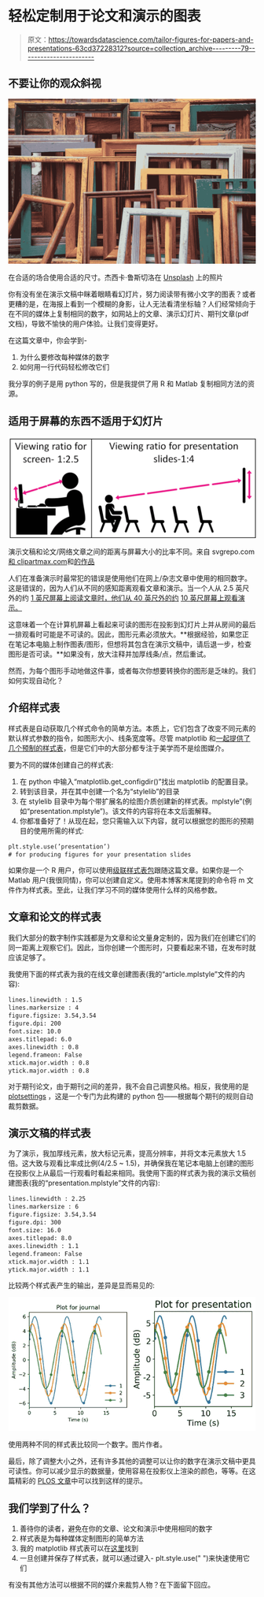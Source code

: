 # 轻松定制用于论文和演示的图表

> 原文：<https://towardsdatascience.com/tailor-figures-for-papers-and-presentations-63cd37228312?source=collection_archive---------79----------------------->

## 不要让你的观众斜视

![](img/335386d7abf96ed87e0822f12b70b0c8.png)

在合适的场合使用合适的尺寸。杰西卡·鲁斯切洛在 [Unsplash](https://unsplash.com?utm_source=medium&utm_medium=referral) 上的照片

你有没有坐在演示文稿中眯着眼睛看幻灯片，努力阅读带有微小文字的图表？或者更糟的是，在海报上看到一个模糊的身影，让人无法看清坐标轴？人们经常倾向于在不同的媒体上复制相同的数字，如网站上的文章、演示幻灯片、期刊文章(pdf 文档)，导致不愉快的用户体验。让我们变得更好。

在这篇文章中，你会学到-

1.  为什么要修改每种媒体的数字
2.  如何用一行代码轻松修改它们

我分享的例子是用 python 写的，但是我提供了用 R 和 Matlab 复制相同方法的资源。

## 适用于屏幕的东西不适用于幻灯片

![](img/2cab5d6d602657c8da1ca7ab2f62248b.png)

演示文稿和论文/网络文章之间的距离与屏幕大小的比率不同。来自 svgrepo.com[和 clipartmax.com](https://www.svgrepo.com/svg/3858/man-in-office-desk-with-computer)和[的作品](https://www.clipartmax.com/middle/m2i8G6m2K9Z5N4K9_188-workplace-ethics-icons-working-people-icon-png/)

人们在准备演示时最常犯的错误是使用他们在网上/杂志文章中使用的相同数字。这是错误的，因为人们从不同的感知距离观看文章和演示。当一个人从 2.5 英尺外的约 [1 英尺屏幕上阅读文章时，他们从 40 英尺外的约](https://www.osha.gov/SLTC/etools/computerworkstations/components_monitors.html) [10 英尺屏幕上观看演示。](https://www.projectorscreen.com/projector-screen-calculators)

这意味着一个在计算机屏幕上看起来可读的图形在投影到幻灯片上并从房间的最后一排观看时可能是不可读的。因此，图形元素必须放大。**根据经验，如果您正在笔记本电脑上制作图表/图形，但想将其包含在演示文稿中，请后退一步，检查图形是否可读。**如果没有，放大注释并加厚线条/点，然后重试。

然而，为每个图形手动地做这件事，或者每次你想要转换你的图形是乏味的。我们如何实现自动化？

## 介绍样式表

样式表是自动获取几个样式命令的简单方法。本质上，它们包含了改变不同元素的默认样式参数的指令，如图形大小、线条宽度等。尽管 matplotlib 和[一起提供了几个预制的样式表](https://matplotlib.org/3.1.1/gallery/style_sheets/style_sheets_reference.html)，但是它们中的大部分都专注于美学而不是绘图媒介。

要为不同的媒体创建自己的样式表:

1.  在 python 中输入“matplotlib.get_configdir()”找出 matplotlib 的配置目录。
2.  转到该目录，并在其中创建一个名为“stylelib”的目录
3.  在 stylelib 目录中为每个带扩展名的绘图介质创建新的样式表。mplstyle”(例如“presentation.mplstyle”)。该文件的内容将在本文后面解释。
4.  你都准备好了！从现在起，您只需输入以下内容，就可以根据您的图形的预期目的使用所需的样式:

```
plt.style.use(’presentation’) 
# for producing figures for your presentation slides
```

如果你是一个 R 用户，你可以使用[级联样式表包](https://cran.r-project.org/web/packages/Rcssplot/vignettes/Rcssplot.pdf)跟随这篇文章。如果你是一个 Matlab 用户(我很同情)，你可以创建自定义。使用本博客末尾提到的命令将 m 文件作为样式表。至此，让我们学习不同的媒体使用什么样的风格参数。

## 文章和论文的样式表

我们大部分的数字制作实践都是为文章和论文量身定制的，因为我们在创建它们的同一距离上观察它们。因此，当你创建一个图形时，只要看起来不错，在发布时就应该足够了。

我使用下面的样式表为我的在线文章创建图表(我的“article.mplstyle”文件的内容):

```
lines.linewidth : 1.5
lines.markersize : 4   
figure.figsize: 3.54,3.54
figure.dpi: 200
font.size: 10.0
axes.titlepad: 6.0
axes.linewidth : 0.8
legend.frameon: False
xtick.major.width : 0.8
ytick.major.width : 0.8
```

对于期刊论文，由于期刊之间的差异，我不会自己调整风格。相反，我使用的是 [plotsettings](https://pypi.org/project/plotsettings/) ，这是一个专门为此构建的 python 包——根据每个期刊的规则自动裁剪数据。

## 演示文稿的样式表

为了演示，我加厚线元素，放大标记元素，提高分辨率，并将文本元素放大 1.5 倍。这大致与观看比率成比例(4/2.5 ~ 1.5)，并确保我在笔记本电脑上创建的图形在投影仪上从最后一行观看时看起来相同。我使用下面的样式表为我的演示文稿创建图表(我的“presentation.mplstyle”文件的内容):

```
lines.linewidth : 2.25
lines.markersize : 6   
figure.figsize: 3.54,3.54
figure.dpi: 300 
font.size: 16.0
axes.titlepad: 8.0
axes.linewidth : 1.1
legend.frameon: False
xtick.major.width : 1.1
ytick.major.width : 1.1
```

比较两个样式表产生的输出，差异是显而易见的:

![](img/1ed25e86f6f68b14d2df97bb8c7a1d4d.png)

使用两种不同的样式表比较同一个数字。图片作者。

最后，除了调整大小之外，还有许多其他的调整可以让你的数字在演示文稿中更具可读性。你可以减少显示的数据量，使用容易在投影仪上渲染的颜色，等等。在这篇精彩的 [PLOS 文章](https://journals.plos.org/ploscompbiol/article?id=10.1371/journal.pcbi.1003833)中可以找到这样的提示。

## 我们学到了什么？

1.  善待你的读者，避免在你的文章、论文和演示中使用相同的数字
2.  样式表是为每种媒体定制图形的简单方法
3.  我的 matplotlib 样式表可以在[这里](https://github.com/kkraoj/tailor_figures)找到
4.  一旦创建并保存了样式表，就可以通过键入- plt.style.use(" <style-name>")来快速使用它们</style-name>

有没有其他方法可以根据不同的媒介来裁剪人物？在下面留下回应。